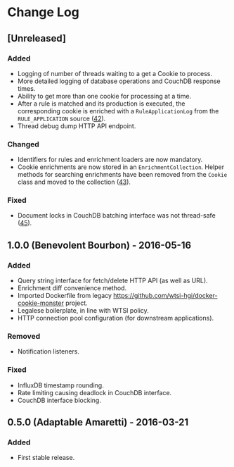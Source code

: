 # Change Log
## [Unreleased]
### Added
- Logging of number of threads waiting to a get a Cookie to process.
- More detailed logging of database operations and CouchDB response times.
- Ability to get more than one cookie for processing at a time.
- After a rule is matched and its production is executed, the corresponding cookie is enriched with a
`RuleApplicationLog` from the `RULE_APPLICATION` source ([42](https://github.com/wtsi-hgi/python-baton-wrapper)).
- Thread debug dump HTTP API endpoint.

### Changed
- Identifiers for rules and enrichment loaders are now mandatory.
- Cookie enrichments are now stored in an `EnrichmentCollection`. Helper methods for searching enrichments have been
removed from the `Cookie` class and moved to the collection ([43](https://github.com/wtsi-hgi/cookie-monster/issues/43)).

### Fixed
- Document locks in CouchDB batching interface was not thread-safe
  ([45](https://github.com/wtsi-hgi/cookie-monster/issues/45)).

## 1.0.0 (Benevolent Bourbon) - 2016-05-16
### Added
- Query string interface for fetch/delete HTTP API (as well as URL).
- Enrichment diff convenience method.
- Imported Dockerfile from legacy https://github.com/wtsi-hgi/docker-cookie-monster project.
- Legalese boilerplate, in line with WTSI policy.
- HTTP connection pool configuration (for downstream applications).

### Removed
- Notification listeners.

### Fixed
- InfluxDB timestamp rounding.
- Rate limiting causing deadlock in CouchDB interface.
- CouchDB interface blocking.

## 0.5.0 (Adaptable Amaretti) - 2016-03-21
### Added
- First stable release.
